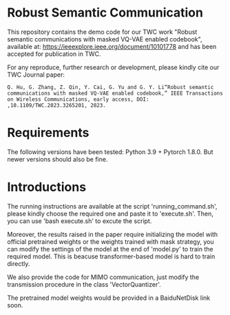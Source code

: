 # Robust Semantic Communication
This repository contains the demo code for our TWC work "Robust semantic communications with masked VQ-VAE enabled codebook", available at: https://ieeexplore.ieee.org/document/10101778 and has been accepted for publication in TWC.

For any reproduce, further research or development, please kindly cite our TWC Journal paper:

`Q. Hu, G. Zhang, Z. Qin, Y. Cai, G. Yu and G. Y. Li“Robust semantic communications with masked VQ-VAE enabled codebook,” IEEE Transactions on Wireless Communications, early access, DOI: ,10.1109/TWC.2023.3265201, 2023.`

# Requirements
The following versions have been tested: Python 3.9 + Pytorch 1.8.0. But newer versions should also be fine.

# Introductions
The running instructions are available at the script 'running_command.sh', please kindly choose the required one and paste it to 'execute.sh'. Then, you can use 'bash execute.sh' to excute the script.

Moreover, the results raised in the paper require initializing the model with official pretrained weights or the weights trained with mask strategy, you can modify the settings of the model at the end of 'model.py' to train the required model. This is beacuse transformer-based model is hard to train directly.

We also provide the code for MIMO communication, just modify the transmission procedure in the class 'VectorQuantizer'. 

The pretrained model weights would be provided in a BaiduNetDisk link soon.

